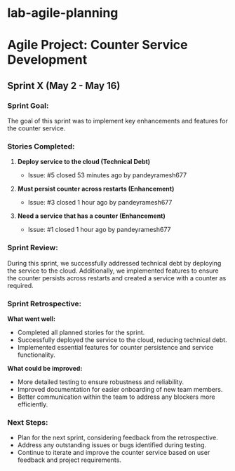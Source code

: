 # lab-agile-planning

# Agile Project: Counter Service Development

## Sprint X (May 2 - May 16)

### Sprint Goal:
The goal of this sprint was to implement key enhancements and features for the counter service.

### Stories Completed:
1. **Deploy service to the cloud (Technical Debt)**
   - Issue: #5 closed 53 minutes ago by pandeyramesh677

2. **Must persist counter across restarts (Enhancement)**
   - Issue: #3 closed 1 hour ago by pandeyramesh677

3. **Need a service that has a counter (Enhancement)**
   - Issue: #1 closed 1 hour ago by pandeyramesh677

### Sprint Review:
During this sprint, we successfully addressed technical debt by deploying the service to the cloud. Additionally, we implemented features to ensure the counter persists across restarts and created a service with a counter as required.

### Sprint Retrospective:
**What went well:**
- Completed all planned stories for the sprint.
- Successfully deployed the service to the cloud, reducing technical debt.
- Implemented essential features for counter persistence and service functionality.

**What could be improved:**
- More detailed testing to ensure robustness and reliability.
- Improved documentation for easier onboarding of new team members.
- Better communication within the team to address any blockers more efficiently.

### Next Steps:
- Plan for the next sprint, considering feedback from the retrospective.
- Address any outstanding issues or bugs identified during testing.
- Continue to iterate and improve the counter service based on user feedback and project requirements.



